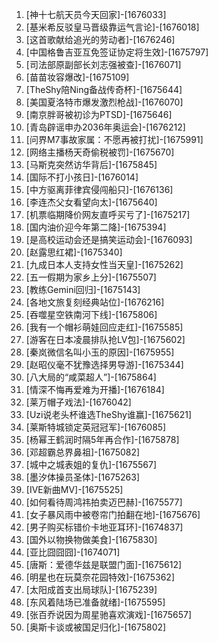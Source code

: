 
1. [神十七航天员今天回家]-[1676033]
1. [基米希反驳皇马晋级靠运气言论]-[1676018]
1. [这首歌献给追光的劳动者]-[1676246]
1. [中国格鲁吉亚互免签证协定将生效]-[1675797]
1. [司法部原副部长刘志强被查]-[1676071]
1. [苗苗妆容爆改]-[1675109]
1. [TheShy陪Ning备战传奇杯]-[1675644]
1. [美国夏洛特市爆发激烈枪战]-[1676070]
1. [南京胖哥被初诊为PTSD]-[1675646]
1. [青岛辟谣申办2036年奥运会]-[1676212]
1. [问界M7事故家属：不愿再被打扰]-[1675991]
1. [网络主播杨天奇偷税被罚]-[1675670]
1. [马斯克突然访华背后]-[1675845]
1. [国际不打小孩日]-[1676014]
1. [中方驱离菲律宾侵闯船只]-[1676136]
1. [李连杰父女看望向太]-[1675640]
1. [机票临期降价网友直呼买亏了]-[1675217]
1. [国内油价迎今年第二降]-[1675394]
1. [是高校运动会还是搞笑运动会]-[1676093]
1. [赵露思红裙]-[1675340]
1. [九成日本人支持女性当天皇]-[1675262]
1. [五一假期为家乡上分]-[1675507]
1. [教练Gemini回归]-[1675143]
1. [各地文旅复刻经典站位]-[1676216]
1. [吞噬星空铁南河下线]-[1675806]
1. [我有一个帽衫萌娃回应走红]-[1675585]
1. [游客在日本凌晨排队抢LV包]-[1675602]
1. [秦岚微信名叫小玉的原因]-[1675955]
1. [赵昭仪毫不犹豫选择男导游]-[1675344]
1. [八大局的“咸菜超人”]-[1675864]
1. [情深不悔再爱难为开播]-[1676184]
1. [莱万帽子戏法]-[1676042]
1. [Uzi说老头杯谁选TheShy谁赢]-[1675621]
1. [莱斯特城锁定英冠冠军]-[1676085]
1. [杨幂王鹤润时隔5年再合作]-[1675878]
1. [邓超霸总界鼻祖]-[1675082]
1. [城中之城表姐的复仇]-[1675567]
1. [墨汐体操员圣体]-[1675263]
1. [IVE新曲MV]-[1675525]
1. [如何看待周鸿祎拍卖迈巴赫]-[1675577]
1. [女子暴风雨中被卷帘门拍翻在地]-[1675676]
1. [男子购买标错价卡地亚耳环]-[1674837]
1. [国外以物换物做美食]-[1675830]
1. [亚比囧囧囧]-[1674071]
1. [唐斯：爱德华兹是联盟门面]-[1675612]
1. [明星也在玩莫奈花园特效]-[1675362]
1. [太阳成首支出局球队]-[1675239]
1. [东风着陆场已准备就绪]-[1675595]
1. [张百乔说因为周星驰喜欢演戏]-[1675657]
1. [奥斯卡谈或被国足归化]-[1675802]